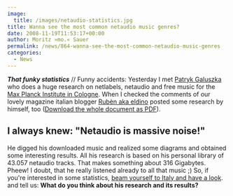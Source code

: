 ```yaml
---
image:
  title: /images/netaudio-statistics.jpg
title: Wanna see the most common netaudio music genres?
date: 2008-11-19T11:53:17+00:00
author: Moritz »mo.« Sauer
permalink: /news/864-wanna-see-the-most-common-netaudio-music-genres
categories:
  - News
---
```

***That funky statistics*** // Funny accidents: Yesterday I met <a href="http://pga.blox.pl" target="_blank">Patryk Galuszka</a> who does a huge research on netlabels, netaudio and free music for the <a href="http://www.mpin-koeln.mpg.de/" target="_blank">Max Planck Institute in Cologne</a>. When I checked the comments of our lovely magazine italian blogger <a href="http://eldino.wordpress.com" target="_blank">Rubèn aka eldino</a> posted some research by himself, too (<a href="http://eldino.files.wordpress.com/2008/10/eldino_netaudio_diagrams_2008-11.pdf" target="_blank">Download the whole document as PDF</a>).

## I always knew: "Netaudio is massive noise!"

He digged his downloaded music and realized some diagrams and obtained some interesting results. All his research is based on his personal library of 43.057 netaudio tracks. That makes something about 316 Gigabytes. Pheew! I doubt, that he really listened already to all that music ;) So, if you're interested in some statistics, <a href="http://eldino.wordpress.com/2008/11/19/en-netaudio-diagrams-november-2008/" target="_blank">beam yourself to Italy and have a look</a>. and tell us: **What do you think about his research and its results?**